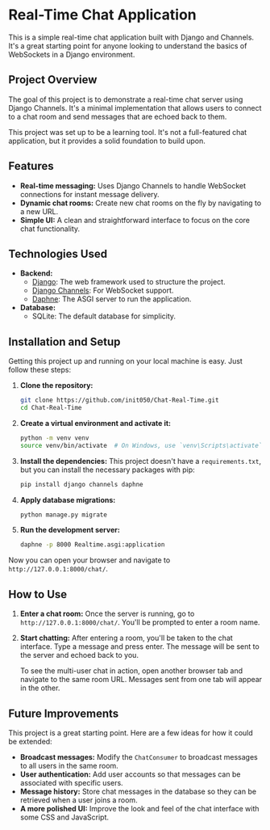 # Real-Time Chat Application

This is a simple real-time chat application built with Django and Channels. It's a great starting point for anyone looking to understand the basics of WebSockets in a Django environment.

## Project Overview

The goal of this project is to demonstrate a real-time chat server using Django Channels. It's a minimal implementation that allows users to connect to a chat room and send messages that are echoed back to them.

This project was set up to be a learning tool. It's not a full-featured chat application, but it provides a solid foundation to build upon.

## Features

*   **Real-time messaging:** Uses Django Channels to handle WebSocket connections for instant message delivery.
*   **Dynamic chat rooms:** Create new chat rooms on the fly by navigating to a new URL.
*   **Simple UI:** A clean and straightforward interface to focus on the core chat functionality.

## Technologies Used

*   **Backend:**
    *   [Django](https://www.djangoproject.com/): The web framework used to structure the project.
    *   [Django Channels](https://channels.readthedocs.io/en/latest/): For WebSocket support.
    *   [Daphne](https://github.com/django/daphne): The ASGI server to run the application.
*   **Database:**
    *   SQLite: The default database for simplicity.

## Installation and Setup

Getting this project up and running on your local machine is easy. Just follow these steps:

1.  **Clone the repository:**
    ```bash
    git clone https://github.com/init050/Chat-Real-Time.git
    cd Chat-Real-Time
    ```

2.  **Create a virtual environment and activate it:**
    ```bash
    python -m venv venv
    source venv/bin/activate  # On Windows, use `venv\Scripts\activate`
    ```

3.  **Install the dependencies:**
    This project doesn't have a `requirements.txt`, but you can install the necessary packages with pip:
    ```bash
    pip install django channels daphne
    ```

4.  **Apply database migrations:**
    ```bash
    python manage.py migrate
    ```

5.  **Run the development server:**
    ```bash
    daphne -p 8000 Realtime.asgi:application
    ```

Now you can open your browser and navigate to `http://127.0.0.1:8000/chat/`.

## How to Use

1.  **Enter a chat room:**
    Once the server is running, go to `http://127.0.0.1:8000/chat/`. You'll be prompted to enter a room name.

2.  **Start chatting:**
    After entering a room, you'll be taken to the chat interface. Type a message and press enter. The message will be sent to the server and echoed back to you.

    To see the multi-user chat in action, open another browser tab and navigate to the same room URL. Messages sent from one tab will appear in the other.

## Future Improvements

This project is a great starting point. Here are a few ideas for how it could be extended:

*   **Broadcast messages:** Modify the `ChatConsumer` to broadcast messages to all users in the same room.
*   **User authentication:** Add user accounts so that messages can be associated with specific users.
*   **Message history:** Store chat messages in the database so they can be retrieved when a user joins a room.
*   **A more polished UI:** Improve the look and feel of the chat interface with some CSS and JavaScript.

